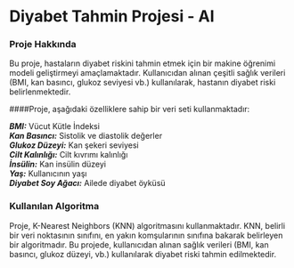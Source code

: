# Diyabet Tahmin Projesi - AI
### Proje Hakkında
Bu proje, hastaların diyabet riskini tahmin etmek için bir makine öğrenimi modeli geliştirmeyi amaçlamaktadır. Kullanıcıdan alınan çeşitli sağlık verileri (BMI, kan basıncı, glukoz seviyesi vb.) kullanılarak, hastanın diyabet riski belirlenmektedir.


####Proje, aşağıdaki özelliklere sahip bir veri seti kullanmaktadır:

***BMI:*** Vücut Kütle İndeksi<br>
***Kan Basıncı:*** Sistolik ve diastolik değerler<br>
***Glukoz Düzeyi:*** Kan şekeri seviyesi<br>
***Cilt Kalınlığı:*** Cilt kıvrımı kalınlığı<br>
***İnsülin:*** Kan insülin düzeyi<br>
***Yaş:*** Kullanıcının yaşı<br>
***Diyabet Soy Ağacı:*** Ailede diyabet öyküsü

### Kullanılan Algoritma
Proje, K-Nearest Neighbors (KNN) algoritmasını kullanmaktadır. KNN, belirli bir veri noktasının sınıfını, en yakın komşularının sınıfına bakarak belirleyen bir algoritmadır. Bu projede, kullanıcıdan alınan sağlık verileri (BMI, kan basıncı, glukoz düzeyi, vb.) kullanılarak diyabet riski tahmin edilmektedir.
